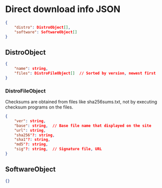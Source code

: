 # Direct download info JSON

```json
{
    "distro": DistroObject[],
    "software": SoftwareObject[]
}
```

## DistroObject

```json
{
    "name": string,
    "files": DistroFileObject[]  // Sorted by version, newest first
}
```

### DistroFileObject

Checksums are obtained from files like sha256sums.txt, not by executing checksum programs on the files.

```json
{
    "ver": string,
    "base": string,  // Base file name that displayed on the site
    "url": string,
    "sha256"?: string,
    "sha1"?: string,
    "md5"?: string,
    "sig"?: string,  // Signature file, URL
}
```

## SoftwareObject

```json
{}
```

